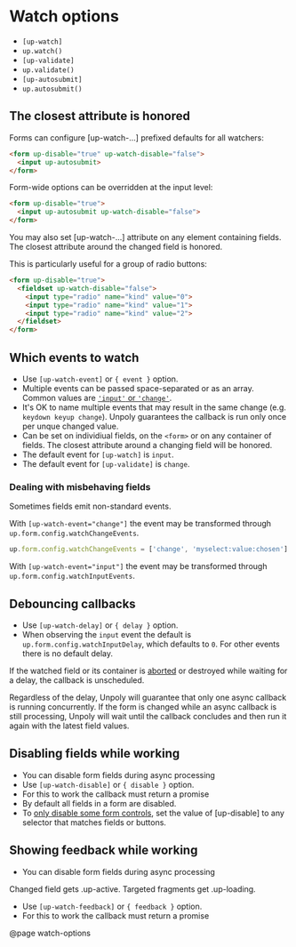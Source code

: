 Watch options
=============



- `[up-watch]`
- `up.watch()`
- `[up-validate]`
- `up.validate()`
- `[up-autosubmit]`
- `up.autosubmit()`

The closest attribute is honored
--------------------------------

Forms can configure [up-watch-...] prefixed defaults for all watchers:

```html
<form up-disable="true" up-watch-disable="false">
  <input up-autosubmit>
</form>
```

Form-wide options can be overridden at the input level:

```html
<form up-disable="true">
  <input up-autosubmit up-watch-disable="false">
</form>
```

You may also set [up-watch-...] attribute on any element containing fields.
The closest attribute around the changed field is honored.

This is particularly useful for a group of radio buttons:

```html
<form up-disable="true">
  <fieldset up-watch-disable="false">
    <input type="radio" name="kind" value="0">
    <input type="radio" name="kind" value="1">
    <input type="radio" name="kind" value="2">
  </fieldset>
</form>
```


Which events to watch
---------------------

- Use `[up-watch-event]` or `{ event }` option.
- Multiple events can be passed space-separated or as an array.
  Common values are [`'input'` or `'change'`](https://javascript.info/events-change-input).
- It's OK to name multiple events that may result in the same change (e.g. `keydown keyup change`). Unpoly guarantees the callback is run only once per unque changed value.
- Can be set on individiual fields, on the `<form>` or on any container of fields. The closest attribute around a changing field will be honored.
- The default event for `[up-watch]` is `input`.
- The default event for `[up-validate]` is `change`.

### Dealing with misbehaving fields

Sometimes fields emit non-standard events.

With `[up-watch-event="change"]` the event may be transformed through `up.form.config.watchChangeEvents`.

```js
up.form.config.watchChangeEvents = ['change', 'myselect:value:chosen']
```

With `[up-watch-event="input"]` the event may be transformed through `up.form.config.watchInputEvents`.


Debouncing callbacks
--------------------

- Use `[up-watch-delay]` or `{ delay }` option.
- When observing the `input` event the default is  `up.form.config.watchInputDelay`, which defaults to `0`.
  For other events there is no default delay.

If the watched field or its container is [aborted](/aborting-requests) or destroyed while waiting for a delay,
the callback is unscheduled.

Regardless of the delay, Unpoly will guarantee that only one async callback is running concurrently.
If the form is changed while an async callback is still processing, Unpoly will wait
until the callback concludes and then run it again with the latest field values.



Disabling fields while working
---------------------------------

- You can disable form fields during async processing
- Use `[up-watch-disable]` or `{ disable }` option.
- For this to work the callback must return a promise
- By default all fields in a form are disabled.
- To [only disable some form controls](/disabling-forms#disabling-some-controls-only),
  set the value of [up-disable] to any selector that matches fields or buttons.


Showing feedback while working
---------------------------------

- You can disable form fields during async processing

Changed field gets .up-active.
Targeted fragments get .up-loading.

- Use `[up-watch-feedback]` or `{ feedback }` option.
- For this to work the callback must return a promise



@page watch-options
